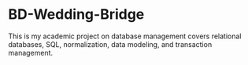 # BD-Wedding-Bridge
This is my academic project on database management covers relational databases, SQL, normalization, data modeling, and transaction management.
